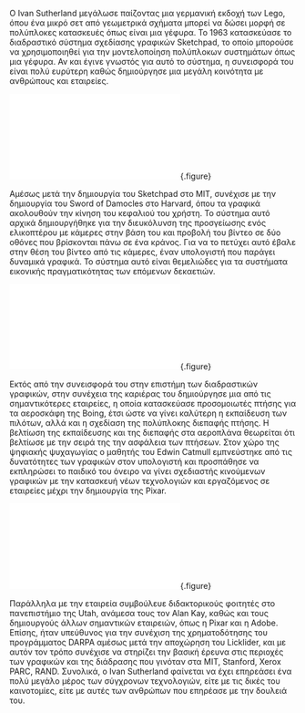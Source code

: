 
Ο Ivan Sutherland μεγάλωσε παίζοντας μια γερμανική εκδοχή των Lego, όπου ένα μικρό σετ από γεωμετρικά σχήματα μπορεί να δώσει μορφή σε πολύπλοκες κατασκευές όπως είναι μια γέφυρα. Το 1963 κατασκεύασε το διαδραστικό σύστημα σχεδίασης γραφικών Sketchpad, το οποίο μπορούσε να χρησιμοποιηθεί για την μοντελοποίηση πολύπλοκων συστημάτων όπως μια γέφυρα. Αν και έγινε γνωστός για αυτό το σύστημα, η συνεισφορά του είναι πολύ ευρύτερη καθώς δημιούργησε μια μεγάλη κοινότητα με ανθρώπους και εταιρείες.

![](sutherland-profile.md){.figure}

Αμέσως μετά την δημιουργία του Sketchpad στο MIT, συνέχισε με την δημιουργία του Sword of Damocles στο Harvard, όπου τα γραφικά ακολουθούν την κίνηση του κεφαλιού του χρήστη. Το σύστημα αυτό αρχικά δημιουργήθηκε για την διευκόλυνση της προσγείωσης ενός ελικοπτέρου με κάμερες στην βάση του και προβολή του βίντεο σε δύο οθόνες που βρίσκονται πάνω σε ένα κράνος. Για να το πετύχει αυτό έβαλε στην θέση του βίντεο από τις κάμερες, έναν υπολογιστή που παράγει δυναμικά γραφικά. Το σύστημα αυτό είναι θεμελιώδες για τα συστήματα εικονικής πραγματικότητας των επόμενων δεκαετιών. 

![](sketchpad-drafting.md){.figure}

Εκτός από την συνεισφορά του στην επιστήμη των διαδραστικών γραφικών, στην συνέχεια της καριέρας του δημιούργησε μια από τις σημαντικότερες εταιρείες, η οποία κατασκεύασε προσομοιωτές πτήσης για τα αεροσκάφη της Boing, έτσι ώστε να γίνει καλύτερη η εκπαίδευση των πιλότων, αλλά και η σχεδίαση της πολύπλοκης διεπαφής πτήσης. Η βελτίωση της εκπαίδευσης και της διεπαφής στα αεροπλάνα θεωρείται ότι βελτίωσε με την σειρά της την ασφάλεια των πτήσεων. Στον χώρο της ψηφιακής ψυχαγωγίας ο μαθητής του Edwin Catmull εμπνεύστηκε από τις δυνατότητες των γραφικών στον υπολογιστή και προσπάθησε να εκπληρώσει το παιδικό του όνειρο να γίνει σχεδιαστής κινούμενων γραφικών με την κατασκευή νέων τεχνολογιών και εργαζόμενος σε εταιρείες μέχρι την δημιουργία της Pixar. 

![](animated-hand.md){.figure}

Παράλληλα με την εταιρεία συμβούλευε διδακτορικούς φοιτητές στο πανεπιστήμιο της Utah, ανάμεσα τους τον Alan Kay, καθώς και τους δημιουργούς άλλων
σημαντικών εταιρειών, όπως η Pixar και η Adobe. Επίσης, ήταν υπεύθυνος για την συνέχιση της χρηματοδότησης του προγράμματος DARPA αμέσως μετά την αποχώρηση του Licklider, και με αυτόν τον τρόπο συνέχισε να στηρίζει την βασική έρευνα στις περιοχές των γραφικών και της διάδρασης που γινόταν στα MIT, Stanford, Xerox PARC, RAND. Συνολικά, ο Ivan Sutherland φαίνεται να έχει επηρεάσει ένα πολύ μεγάλο μέρος των σύγχρονων τεχνολογιών, είτε με τις δικές του καινοτομίες, είτε με αυτές των ανθρώπων που επηρέασε με την δουλειά του.


